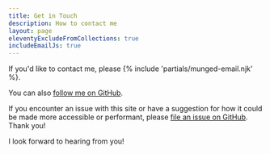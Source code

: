 ```yaml
---
title: Get in Touch
description: How to contact me
layout: page
eleventyExcludeFromCollections: true
includeEmailJs: true
---
```


If you'd like to contact me, please {% include 'partials/munged-email.njk' %}.

You can also [follow me on GitHub](https://github.com/tylermercer).

If you encounter an issue with this site or have a suggestion for how it could
be made more accessible or performant, please
[file an issue on GitHub](https://github.com/tylermercer/personal-website-eleventy/issues/new).
Thank you!

I look forward to hearing from you!
